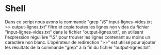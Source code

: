 # Shell
Dans ce script nous avons la commande "grep "\S" input-lignes-vides.txt >> output-lignes.txt" filtre et copie toutes les lignes non vides du fichier "input-lignes-vides.txt" dans le fichier "output-lignes.txt", en utilisant l'expression régulière "\S" pour trouver les lignes contenant au moins un caractère non blanc. L'opérateur de redirection ">>" est utilisé pour ajouter les résultats de la commande "grep" à la fin du fichier "output-lignes.txt".
